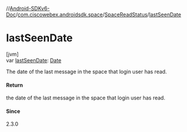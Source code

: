 //[Android-SDKv6-Doc](../../../index.md)/[com.ciscowebex.androidsdk.space](../index.md)/[SpaceReadStatus](index.md)/[lastSeenDate](last-seen-date.md)

# lastSeenDate

[jvm]\
var [lastSeenDate](last-seen-date.md): [Date](https://docs.oracle.com/javase/8/docs/api/java/util/Date.html)

The date of the last message in the space that login user has read.

#### Return

the date of the last message in the space that login user has read.

#### Since

2.3.0
